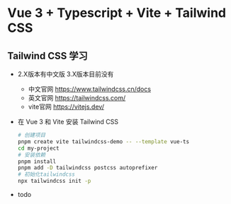 # Vue 3 + Typescript + Vite + Tailwind CSS

## Tailwind CSS 学习

- 2.X版本有中文版 3.X版本目前没有

  - 中文官网 https://www.tailwindcss.cn/docs
  - 英文官网 https://tailwindcss.com/
  - vite官网 https://vitejs.dev/

- 在 Vue 3 和 Vite 安装 Tailwind CSS

  ```bash
  # 创建项目
  pnpm create vite tailwindcss-demo -- --template vue-ts
  cd my-project
  # 安装依赖
  pnpm install
  pnpm add -D tailwindcss postcss autoprefixer
  # 初始化tailwindcss
  npx tailwindcss init -p
  ```

- todo

  
